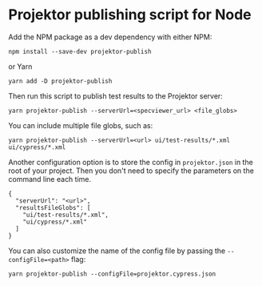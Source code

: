 # Projektor publishing script for Node

Add the NPM package as a dev dependency with either NPM:

`npm install --save-dev projektor-publish`

or Yarn

`yarn add -D projektor-publish`

Then run this script to publish test results to the Projektor server:

`yarn projektor-publish --serverUrl=<specviewer_url> <file_globs>`

You can include multiple file globs, such as:

`yarn projektor-publish --serverUrl=<url> ui/test-results/*.xml ui/cypress/*.xml`

Another configuration option is to store the config in `projektor.json` in the root of your project.
Then you don't need to specify the parameters on the command line each time.

```
{
  "serverUrl": "<url>",
  "resultsFileGlobs": [
    "ui/test-results/*.xml",
    "ui/cypress/*.xml"
  ]
}
```

You can also customize the name of the config file by passing the `--configFile=<path>` flag:

`yarn projektor-publish --configFile=projektor.cypress.json`
